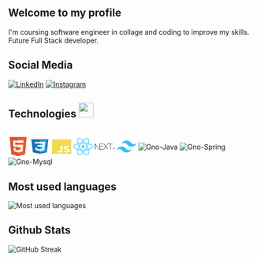## Welcome to my profile

I'm coursing software engineer in collage and coding to improve my skills. Future Full Stack developer.

## Social Media

[![LinkedIn](https://img.shields.io/badge/LinkedIn-0077B5?style=for-the-badge&logo=linkedin&logoColor=white)](https://www.linkedin.com/in/wellyntonspagnol/)
[![Instagram](https://img.shields.io/badge/Instagram-E4405F?style=for-the-badge&logo=instagram&logoColor=white)](https://www.instagram.com/wellynton_spagnol/)

  <h2> Technologies 
    <img src = "https://media2.giphy.com/media/QssGEmpkyEOhBCb7e1/giphy.gif?cid=ecf05e47a0n3gi1bfqntqmob8g9aid1oyj2wr3ds3mg700bl&rid=giphy.gif" width = 30px height=30px> 
  </h2>
  <div style="display: inline_block"><br>
      <img align="center" alt= Gno-Html5 heigh="30" width= "40" src="https://github.com/devicons/devicon/blob/master/icons/html5/html5-original.svg">
      <img align="center" alt="Gno-CSS" height="30" width="40" src="https://raw.githubusercontent.com/devicons/devicon/master/icons/css3/css3-original.svg"> 
      <img align="center" alt="Gno-JS" height="30" width="40" src="https://raw.githubusercontent.com/devicons/devicon/master/icons/javascript/javascript-plain.svg">
      <img align="center" alt= Gno-React heigh="30" width= "40" src="https://github.com/devicons/devicon/blob/master/icons/react/react-original.svg">
    <img align="center" alt= Gno-React heigh="30" width= "40" src="https://github.com/devicons/devicon/blob/master/icons/nextjs/nextjs-original-wordmark.svg">
      <img align="center" alt= Gno-tailwindcss heigh="30" width= "40" src="https://github.com/devicons/devicon/blob/master/icons/tailwindcss/tailwindcss-plain.svg">
      <img align="center" alt= Gno-Java heigh="30" width= "40" src="https://cdn.jsdelivr.net/gh/devicons/devicon/icons/java/java-original.svg" />
      <img align="center" alt= Gno-Spring heigh="30" width= "40" src="https://cdn.jsdelivr.net/gh/devicons/devicon/icons/spring/spring-original.svg" />
      <img align="center" alt= Gno-Mysql heigh="30" width= "40" src="https://cdn.jsdelivr.net/gh/devicons/devicon/icons/mysql/mysql-plain.svg" />
    
  </div>

## Most used languages

![Most used languages](https://github-readme-stats.vercel.app/api/top-langs/?username=spagnol10&layout=compact&theme=github_dark&hide=ejs,css,html,mustache)

## Github Stats

![GitHub Streak](http://github-readme-streak-stats.herokuapp.com?user=spagnol10&theme=github-dark&hide_border=true&date_format=j%2Fn%5B%2FY%5D)
